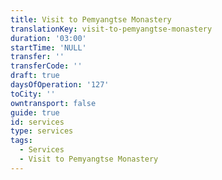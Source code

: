 ```yaml
---
title: Visit to Pemyangtse Monastery
translationKey: visit-to-pemyangtse-monastery
duration: '03:00'
startTime: 'NULL'
transfer: ''
transferCode: ''
draft: true
daysOfOperation: '127'
toCity: ''
owntransport: false
guide: true
id: services
type: services
tags:
  - Services
  - Visit to Pemyangtse Monastery
---
```

